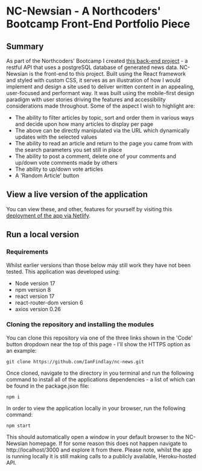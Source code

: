 # NC-Newsian - A Northcoders' Bootcamp Front-End Portfolio Piece

## Summary

As part of the Northcoders' Bootcamp I created [this back-end project](https://github.com/IanFindlay/nc-news) - a restful API that uses a postgreSQL database of generated news data. NC-Newsian is the front-end to this project. Built using the React framework and styled with custom CSS, it serves as an illustration of how I would implement and design a site used to deliver written content in an appealing, user-focused and performant way. It was built using the mobile-first design paradigm with user stories driving the features and accessibility considerations made throughout. Some of the aspect I wish to highlight are:

- The ability to filter articles by topic, sort and order them in various ways and decide upon how many articles to display per page
- The above can be directly manipulated via the URL which dynamically updates with the selected values
- The ability to read an article and return to the page you came from with the search parameters you set still in place
- The ability to post a comment, delete one of your comments and up/down vote comments made by others
- The ability to up/down vote articles
- A 'Random Article' button

## View a live version of the application

You can view these, and other, features for yourself by visiting this [deployment of the app via Netlify](https://vibrant-jepsen-229497.netlify.app/).

## Run a local version

### Requirements

Whilst earlier versions than those below may still work they have not been tested. This application was developed using:

- Node version 17
- npm version 8
- react version 17
- react-router-dom version 6
- axios version 0.26

### Cloning the repository and installing the modules

You can clone this repository via one of the three links shown in the 'Code' button dropdown near the top of this page - I'll show the HTTPS option as an example:

```
git clone https://github.com/IanFindlay/nc-news.git
```

Once cloned, navigate to the directory in you terminal and run the following command to install all of the applications dependencies - a list of which can be found in the package.json file:

```
npm i
```

In order to view the application locally in your browser, run the following command:

```
npm start
```

This should automatically open a window in your default browser to the NC-Newsian homepage. If for some reason this does not happen navigate to http://localhost/3000 and explore it from there. Please note, whilst the app is running locally it is still making calls to a publicly available, Heroku-hosted API.
